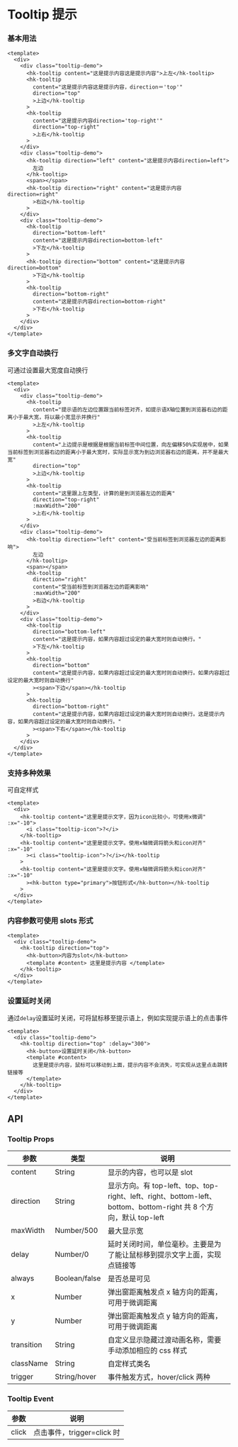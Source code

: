 <!-- Created by WANGHONGKANG on 2021/7/3. -->

# Tooltip 提示

### 基本用法

```vue demo
<template>
  <div>
    <div class="tooltip-demo">
      <hk-tooltip content="这是提示内容这是提示内容">上左</hk-tooltip>
      <hk-tooltip
        content="这是提示内容这是提示内容，direction＝'top'"
        direction="top"
        >上边</hk-tooltip
      >
      <hk-tooltip
        content="这是提示内容direction='top-right'"
        direction="top-right"
        >上右</hk-tooltip
      >
    </div>
    <div class="tooltip-demo">
      <hk-tooltip direction="left" content="这是提示内容direction=left">
        左边
      </hk-tooltip>
      <span></span>
      <hk-tooltip direction="right" content="这是提示内容direction=right"
        >右边</hk-tooltip
      >
    </div>
    <div class="tooltip-demo">
      <hk-tooltip
        direction="bottom-left"
        content="这是提示内容direction=bottom-left"
        >下左</hk-tooltip
      >
      <hk-tooltip direction="bottom" content="这是提示内容direction=bottom"
        >下边</hk-tooltip
      >
      <hk-tooltip
        direction="bottom-right"
        content="这是提示内容direction=bottom-right"
        >下右</hk-tooltip
      >
    </div>
  </div>
</template>
```

### 多文字自动换行

可通过设置最大宽度自动换行

```vue demo
<template>
  <div>
    <div class="tooltip-demo">
      <hk-tooltip
        content="提示语的左边位置跟当前标签对齐，如提示语X轴位置到浏览器右边的距离小于最大宽，将以最小宽显示并换行"
        >上左</hk-tooltip
      >
      <hk-tooltip
        content="上边提示是根据是根据当前标签中间位置，向左偏移50%实现居中，如果当前标签到浏览器右边的距离小于最大宽时，实际显示宽为到边浏览器右边的距离，并不是最大宽"
        direction="top"
        >上边</hk-tooltip
      >
      <hk-tooltip
        content="这里跟上左类型，计算的是到浏览器左边的距离"
        direction="top-right"
        :maxWidth="200"
        >上右</hk-tooltip
      >
    </div>
    <div class="tooltip-demo">
      <hk-tooltip direction="left" content="受当前标签到浏览器左边的距离影响">
        左边
      </hk-tooltip>
      <span></span>
      <hk-tooltip
        direction="right"
        content="受当前标签到浏览器左边的距离影响"
        :maxWidth="200"
        >右边</hk-tooltip
      >
    </div>
    <div class="tooltip-demo">
      <hk-tooltip
        direction="bottom-left"
        content="这是提示内容，如果内容超过设定的最大宽时则自动换行。"
        >下左</hk-tooltip
      >
      <hk-tooltip
        direction="bottom"
        content="这是提示内容，如果内容超过设定的最大宽时则自动换行。如果内容超过设定的最大宽时则自动换行"
        ><span>下边</span></hk-tooltip
      >
      <hk-tooltip
        direction="bottom-right"
        content="这是提示内容，如果内容超过设定的最大宽时则自动换行。这是提示内容，如果内容超过设定的最大宽时则自动换行。"
        ><span>下右</span></hk-tooltip
      >
    </div>
  </div>
</template>
```

### 支持多种效果

可自定样式

```vue demo
<template>
  <div>
    <hk-tooltip content="这里是提示文字，因为icon比较小，可使用x微调" :x="-10">
      <i class="tooltip-icon">?</i>
    </hk-tooltip>
    <hk-tooltip content="这里是提示文字。使用x轴微调将箭头和icon对齐" :x="-10"
      ><i class="tooltip-icon">?</i></hk-tooltip
    >
    <hk-tooltip content="这里是提示文字。使用x轴微调将箭头和icon对齐" :x="-10"
      ><hk-button type="primary">按钮形式</hk-button></hk-tooltip
    >
  </div>
</template>
```

<!-- ### 固定显示

```vue demo
<template>
  <div class="tooltip-demo">
    <hk-tooltip content="一直都显示的" :always="true" direction="top">
      <span>always</span>
    </hk-tooltip>
  </div>
</template>
``` -->

### 内容参数可使用 slots 形式

```vue demo
<template>
  <div class="tooltip-demo">
    <hk-tooltip direction="top">
      <hk-button>内容为slot</hk-button>
      <template #content> 这里是提示内容 </template>
    </hk-tooltip>
  </div>
</template>
```

### 设置延时关闭

通过`delay`设置延时关闭，可将鼠标移至提示语上，例如实现提示语上的点击事件

```vue demo
<template>
  <div class="tooltip-demo">
    <hk-tooltip direction="top" :delay="300">
      <hk-button>设置延时关闭</hk-button>
      <template #content>
        这里是提示内容，鼠标可以移动到上面，提示内容不会消失，可实现从这里点击跳转链接等
      </template>
    </hk-tooltip>
  </div>
</template>
```

## API

### Tooltip Props

| 参数       | 类型          | 说明                                                                                                             |
| ---------- | ------------- | ---------------------------------------------------------------------------------------------------------------- |
| content    | String        | 显示的内容，也可以是 slot                                                                                        |
| direction  | String        | 显示方向。有 top-left、top、top-right、left、right、bottom-left、bottom、bottom-right 共 8 个方向，默认 top-left |
| maxWidth   | Number/500    | 最大显示宽                                                                                                       |
| delay      | Number/0      | 延时关闭时间，单位毫秒。主要是为了能让鼠标移到提示文字上面，实现点链接等                                         |
| always     | Boolean/false | 是否总是可见                                                                                                     |
| x          | Number        | 弹出窗距离触发点 x 轴方向的距离，可用于微调距离                                                                  |
| y          | Number        | 弹出窗距离触发点 y 轴方向的距离，可用于微调距离                                                                  |
| transition | String        | 自定义显示隐藏过渡动画名称，需要手动添加相应的 css 样式                                                          |
| className  | String        | 自定样式类名                                                                                                     |
| trigger    | String/hover  | 事件触发方式，hover/click 两种                                                                                   |

### Tooltip Event

| 参数  | 说明                       |
| ----- | -------------------------- |
| click | 点击事件，trigger=click 时 |
